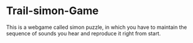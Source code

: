 # Trail-simon-Game
This is a webgame called simon puzzle, in which you have to maintain the sequence of sounds you hear and reproduce it right from start.
